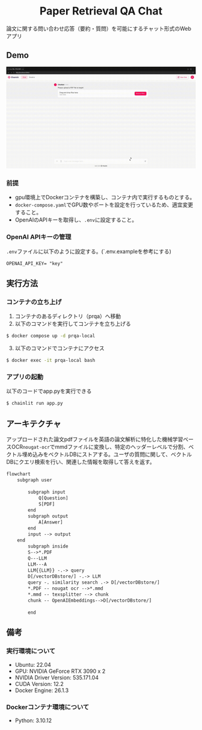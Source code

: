 <div align="center">

# Paper Retrieval QA Chat

</div>

論文に関する問い合わせ応答（要約・質問）を可能にするチャット形式のWebアプリ

## Demo

![alt text](img/demo.gif)

### 前提
- gpu環境上でDockerコンテナを構築し、コンテナ内で実行するものとする。
- `docker-compose.yaml`でGPU数やポートを設定を行っているため、適宜変更すること。
- OpenAIのAPIキーを取得し、`.env`に設定すること。

### OpenAI APIキーの管理
`.env`ファイルに以下のように設定する。(`.env.exampleを参考にする)
```
OPENAI_API_KEY= "key"
```

## 実行方法
### コンテナの立ち上げ
1. コンテナのあるディレクトリ（prqa）へ移動
2. 以下のコマンドを実行してコンテナを立ち上げる
```bash
$ docker compose up -d prqa-local
```
3. 以下のコマンドでコンテナにアクセス
```bash
$ docker exec -it prqa-local bash
```
### アプリの起動
以下のコードでapp.pyを実行できる
```sh
$ chainlit run app.py
```

## アーキテクチャ

アップロードされた論文pdfファイルを英語の論文解析に特化した機械学習ベースOCR`nougat-ocr`でmmdファイルに変換し、特定のヘッダーレベルで分割、ベクトル埋め込みをベクトルDBにストアする。ユーザの質問に関して、ベクトルDBにクエリ検索を行い、関連した情報を取得して答えを返す。

```mermaid
flowchart
    subgraph user

        subgraph input
            Q[Question]
            S[PDF]
        end
        subgraph output
            A[Answer]
        end
        input --> output
    end
        subgraph inside
        S-->*.PDF
        Q---LLM
        LLM---A
        LLM{{LLM}} -.-> query
        D[/vectorDBstore/] -.-> LLM
        query -. similarity search .-> D[/vectorDBstore/]
        *.PDF -- nougat ocr -->*.mmd
        *.mmd -- texsplitter --> chunk
        chunk -- OpenAIEmbeddings-->D[/vectorDBstore/]

        end

```

## 備考

### 実行環境について
- Ubuntu: 22.04
- GPU: NVIDIA GeForce RTX 3090 x 2
- NVIDIA Driver Version: 535.171.04
- CUDA Version: 12.2
- Docker Engine: 26.1.3

### Dockerコンテナ環境について
- Python: 3.10.12